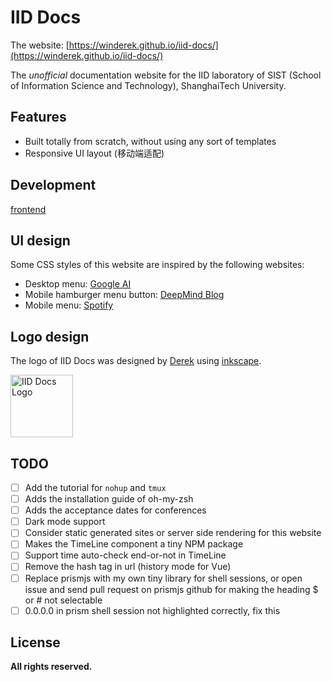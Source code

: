 # IID Docs

The website: [https://winderek.github.io/iid-docs/](https://winderek.github.io/iid-docs/)

The _unofficial_ documentation website for the IID laboratory of SIST (School of Information Science and Technology), ShanghaiTech University.

## Features

- Built totally from scratch, without using any sort of templates
- Responsive UI layout (移动端适配)

## Development

[frontend](frontend)

## UI design

Some CSS styles of this website are inspired by the following websites:
- Desktop menu: [Google AI](https://ai.google/)
- Mobile hamburger menu button: [DeepMind Blog](https://deepmind.com/blog)
- Mobile menu: [Spotify](https://www.spotify.com/us/)

## Logo design

The logo of IID Docs was designed by [Derek](https://github.com/WinDerek) using [inkscape](https://inkscape.org/).

<img src="./logo/iid2019_logo.svg" width="100" alt="IID Docs Logo" />

## TODO

- [ ] Add the tutorial for `nohup` and `tmux`
- [ ] Adds the installation guide of oh-my-zsh
- [ ] Adds the acceptance dates for conferences
- [ ] Dark mode support
- [ ] Consider static generated sites or server side rendering for this website
- [ ] Makes the TimeLine component a tiny NPM package
- [ ] Support time auto-check end-or-not in TimeLine
- [ ] Remove the hash tag in url (history mode for Vue)
- [ ] Replace prismjs with my own tiny library for shell sessions, or open issue and send pull request on prismjs github for making the heading $ or # not selectable
- [ ] 0.0.0.0 in prism shell session not highlighted correctly, fix this

## License

**All rights reserved.**
